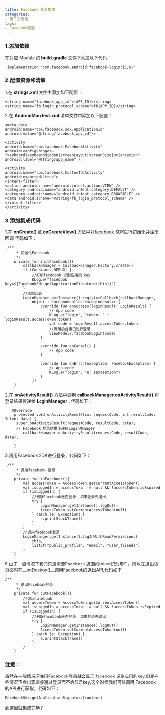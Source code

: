 ```yaml
---
title: Facebook 登录集成
categories: 
- 第三方配置
tags:
- Facebook配置
---
```


### 1.添加依赖
在对应 Module 的 __build.gradle__ 文件下添加以下代码：
```
 implementation 'com.facebook.android:facebook-login:[5,6)'
```
### 2.配置资源和清单
1.在 __strings.xml__ 文件中添加如下配置：
>
```
<string name="facebook_app_id">[APP_ID]</string>
<string name="fb_login_protocol_scheme">fb[APP_ID]</string>

```
<!--more-->
2.在 __AndroidManifest.xml__ 清单文件中添加以下配置：

```
<meta-data 
android:name="com.facebook.sdk.ApplicationId"
android:value="@string/facebook_app_id"/> 

<activity 
android:name="com.facebook.FacebookActivity"
android:configChanges= "keyboard|keyboardHidden|screenLayout|screenSize|orientation" 
android:label="@string/app_name" />

<activity 
android:name="com.facebook.CustomTabActivity"
android:exported="true"> 
<intent-filter> 
<action android:name="android.intent.action.VIEW" />
<category android:name="android.intent.category.DEFAULT" /> 
<category android:name="android.intent.category.BROWSABLE" />
<data android:scheme="@string/fb_login_protocol_scheme" /> 
</intent-filter>
</activity>

```
### 3.添加集成代码
1.在 __onCreate()__ 或 __onCreateView()__ 方法中对facebook SDK进行初始化并注册回调 代码如下：

```
 /**
     * 初始化Facebook
     */
    private fun initFacebook(){
        callbackManager = CallbackManager.Factory.create()
        if (Constants.DEBUG) {
            //打印facebook 识别应用的 key
            KLog.e("facebook key=${FacebookSdk.getApplicationSignature(this)}")
        }
        //添加回调
        LoginManager.getInstance().registerCallback(callbackManager,
            object : FacebookCallback<LoginResult> {
                override fun onSuccess(loginResult: LoginResult) {
                    // App code
                    KLog.e("login", "token: " + loginResult.accessToken.token)
                    val code = loginResult.accessToken.token
                    //调用后台接口进行登录
                    viewModel?.facebookLogin(code)
                }

                override fun onCancel() {
                    // App code
                }

                override fun onError(exception: FacebookException) {
                    // App code
                    KLog.e("login", "e: $exception")
                }
            })
    }

```
2.在 __onActivityResult()__ 方法中调用 __callbackManager.onActivityResult()__ 将登录结果传递给 __LoginManager__ , 代码如下：


```
   @Override
    protected void onActivityResult(int requestCode, int resultCode, Intent data) {
     super.onActivityResult(requestCode, resultCode, data);
     // Facebook 登录结果传递给LoginManager
        callbackManager.onActivityResult(requestCode, resultCode, data);
       
    }
```

3.调用Facebook SDK进行登录，代码如下：

```
 /**
     * 调用facebook 登录
     */
    private fun toFacebook(){
        val accessToken = AccessToken.getCurrentAccessToken()
        val isLoggedIn = accessToken != null && !accessToken.isExpired
        if (isLoggedIn) {
            //判断Facebook是否登录  如果登录先退出
            try {
                LoginManager.getInstance().logOut()
                AccessToken.setCurrentAccessToken(null)
            } catch (e: Exception) {
                e.printStackTrace()
            }
        }
        //调用facebook登录
        LoginManager.getInstance().logInWithReadPermissions(
            this,
            listOf("public_profile", "email", "user_friends")
        )
    }
```

5.由于一般情况下我们只是需要Facebook 返回的token识别用户，所以在退出该页面时在__onDestroy()__调用Facebook的退出API,代码如下：

```
/**
     * 退出Facebook登录
     */
    private fun outFacebook(){
        //退出facebook
        val accessToken = AccessToken.getCurrentAccessToken()
        val isLoggedIn = accessToken != null && !accessToken.isExpired
        if (isLoggedIn) {
            //判断Facebook是否登录  如果登录先退出
            try {
                LoginManager.getInstance().logOut()
                AccessToken.setCurrentAccessToken(null)
            } catch (e: Exception) {
                e.printStackTrace()
            }
        }
    }

```

### 注意：
虽然在一般情况下使用Facebook登录就会显示 facebook 识别应用的key,但是有些情况下会出现直接通过登录而不会显示key,这个时候我们可以调用 Facebook 的API进行获取，代码如下：

```
FacebookSdk.getApplicationSignature(context)
```

到这里就集成完毕了
